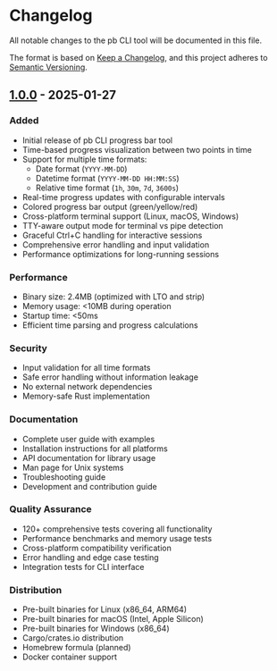 # Changelog

All notable changes to the pb CLI tool will be documented in this file.

The format is based on [Keep a Changelog](https://keepachangelog.com/en/1.0.0/),
and this project adheres to [Semantic Versioning](https://semver.org/spec/v2.0.0.html).

## [1.0.0] - 2025-01-27

### Added
- Initial release of pb CLI progress bar tool
- Time-based progress visualization between two points in time
- Support for multiple time formats:
  - Date format (`YYYY-MM-DD`)
  - Datetime format (`YYYY-MM-DD HH:MM:SS`)
  - Relative time format (`1h`, `30m`, `7d`, `3600s`)
- Real-time progress updates with configurable intervals
- Colored progress bar output (green/yellow/red)
- Cross-platform terminal support (Linux, macOS, Windows)
- TTY-aware output mode for terminal vs pipe detection
- Graceful Ctrl+C handling for interactive sessions
- Comprehensive error handling and input validation
- Performance optimizations for long-running sessions

### Performance
- Binary size: 2.4MB (optimized with LTO and strip)
- Memory usage: <10MB during operation
- Startup time: <50ms
- Efficient time parsing and progress calculations

### Security
- Input validation for all time formats
- Safe error handling without information leakage
- No external network dependencies
- Memory-safe Rust implementation

### Documentation
- Complete user guide with examples
- Installation instructions for all platforms
- API documentation for library usage
- Man page for Unix systems
- Troubleshooting guide
- Development and contribution guide

### Quality Assurance
- 120+ comprehensive tests covering all functionality
- Performance benchmarks and memory usage tests
- Cross-platform compatibility verification
- Error handling and edge case testing
- Integration tests for CLI interface

### Distribution
- Pre-built binaries for Linux (x86_64, ARM64)
- Pre-built binaries for macOS (Intel, Apple Silicon)
- Pre-built binaries for Windows (x86_64)
- Cargo/crates.io distribution
- Homebrew formula (planned)
- Docker container support

[1.0.0]: https://github.com/matsuokashuhei/pb/releases/tag/v1.0.0